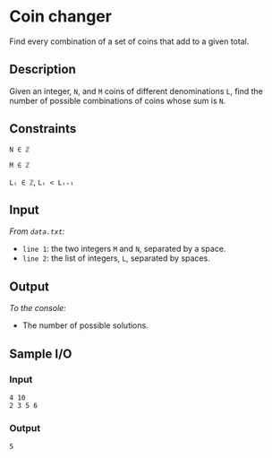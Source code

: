 # Coin changer
Find every combination of a set of coins that add to a given total.

## Description
Given an integer, `N`, and `M` coins of different denominations `L`, find the number of possible combinations of coins whose sum is `N`.

## Constraints
`N ∈ ℤ`

`M ∈ ℤ`

`Lᵢ ∈ ℤ`, `Lᵢ < Lᵢ₊₁`

## Input
*From `data.txt`:*
* `line 1`: the two integers `M` and `N`, separated by a space.
* `line 2`: the list of integers, `L`, separated by spaces.

## Output
*To the console:*
* The number of possible solutions.

## Sample I/O
### Input
```
4 10
2 3 5 6
```

### Output
```
5
```
